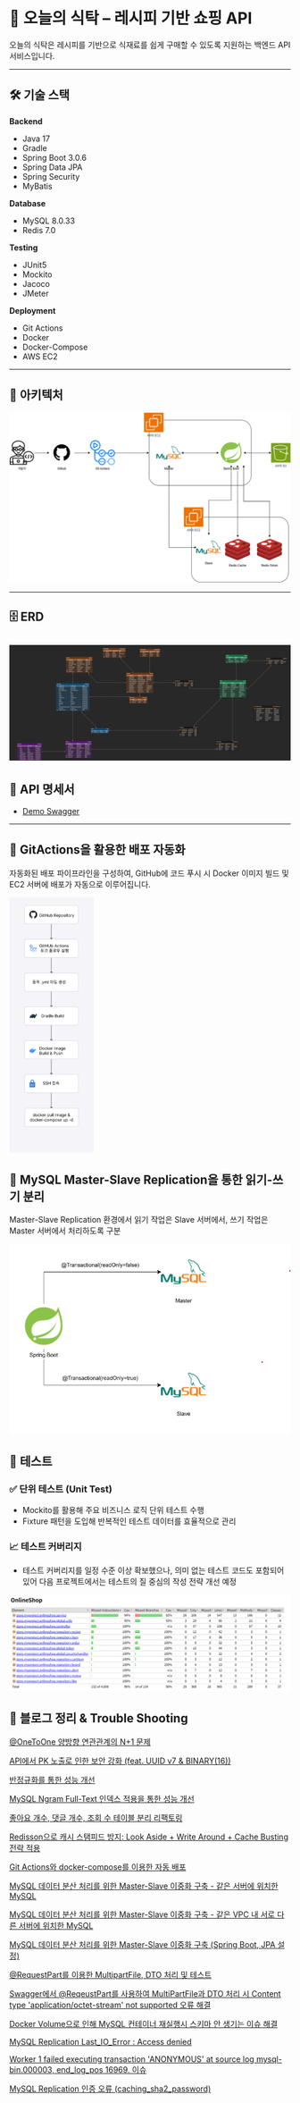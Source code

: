 # 🛒 오늘의 식탁 – 레시피 기반 쇼핑 API

오늘의 식탁은 레시피를 기반으로 식재료를 쉽게 구매할 수 있도록 지원하는 백엔드 API 서비스입니다.

---

## 🛠 기술 스택

**Backend**

- Java 17
- Gradle
- Spring Boot 3.0.6
- Spring Data JPA
- Spring Security
- MyBatis

**Database**

- MySQL 8.0.33
- Redis 7.0

**Testing**

- JUnit5
- Mockito
- Jacoco
- JMeter

**Deployment**

- Git Actions
- Docker
- Docker-Compose
- AWS EC2

---

## 📃 아키텍처

![](img/today_table_architecture.png)

---

## 🗄️ ERD

![erd.png](img/today_table_erd.png)
---

## 📡 API 명세서

- [Demo Swagger](https://port-0-todays-table-m7plej378a04f632.sel4.cloudtype.app/swagger-ui/index.html)

---

## 🚀 GitActions을 활용한 배포 자동화

자동화된 배포 파이프라인을 구성하여, GitHub에 코드 푸시 시 Docker 이미지 빌드 및 EC2 서버에 배포가 자동으로 이루어집니다.

<img src="img/today_table_deploy.png" style="width:30%;"  alt="배포 흐름"/>

## 💾 MySQL Master-Slave Replication을 통한 읽기-쓰기 분리

Master-Slave Replication 환경에서 읽기 작업은 Slave 서버에서, 쓰기 작업은 Master 서버에서 처리하도록 구분

![img.png](img/mysql_replication.png)

## 🧪 테스트

### ✅ 단위 테스트 (Unit Test)

- Mockito를 활용해 주요 비즈니스 로직 단위 테스트 수행
- Fixture 패턴을 도입해 반복적인 테스트 데이터를 효율적으로 관리

### 📈 테스트 커버리지

- 테스트 커버리지를 일정 수준 이상 확보했으나, 의미 없는 테스트 코드도 포함되어 있어 다음 프로젝트에서는 테스트의 질 중심의 작성 전략 개선 예정

![img.png](img/JaCoCo_Report.png)

## 📝 블로그 정리 & Trouble Shooting

[@OneToOne 양방향 연관관계의 N+1 문제](https://velog.io/@zvyg1023/JPA-OneToOne-%EC%96%91%EB%B0%A9%ED%96%A5-%EC%97%B0%EA%B4%80%EA%B4%80%EA%B3%84%EC%9D%98-N1-%EB%AC%B8%EC%A0%9C)

[API에서 PK 노출로 인한 보안 강화 (feat. UUID v7 & BINARY(16))](https://until.blog/@zvyg1023/%EB%B0%B1%EC%A4%80-2018%EB%B2%88--%EC%A2%8B%EB%8B%A4)

[반정규화를 통한 성능 개선](https://velog.io/@zvyg1023/%EC%84%B1%EB%8A%A5-%EC%B5%9C%EC%A0%81%ED%99%94%EB%A5%BC-%EC%9C%84%ED%95%9C-%EB%B0%98%EC%A0%95%EA%B7%9C%ED%99%94-%EC%A0%81%EC%9A%A9)

[MySQL Ngram Full-Text 인덱스 적용을 통한 성능 개선](https://velog.io/@zvyg1023/MySQL-Full-Text-%EC%9D%B8%EB%8D%B1%EC%8A%A4%EC%99%80-Ngram-%EC%9D%B8%EB%8D%B1%EC%8A%A4-%EC%A0%81%EC%9A%A9)

[좋아요 개수, 댓글 개수, 조회 수 테이블 분리 리팩토링](https://until.blog/@zvyg1023/%EC%A2%8B%EC%95%84%EC%9A%94-%EA%B0%9C%EC%88%98--%EB%8C%93%EA%B8%80-%EA%B0%9C%EC%88%98--%EC%A1%B0%ED%9A%8C-%EC%88%98-%ED%85%8C%EC%9D%B4%EB%B8%94-%EB%B6%84%EB%A6%AC-%EB%A6%AC%ED%8C%A9%ED%86%A0%EB%A7%81)

[Redisson으로 캐시 스탬피드 방지: Look Aside + Write Around + Cache Busting 전략 적용](https://velog.io/@zvyg1023/Redisson%EC%9C%BC%EB%A1%9C-%EC%BA%90%EC%8B%9C-%EC%8A%A4%ED%83%AC%ED%94%BC%EB%93%9C-%EB%B0%A9%EC%A7%80-Look-Aside-Write-Around-Cache-Busting-%EC%A0%84%EB%9E%B5-%EC%A0%81%EC%9A%A9)

[Git Actions와 docker-compose를 이용한 자동 배포](https://velog.io/@zvyg1023/CICD-Docker-Github-Action-Spring-Boot)

[MySQL 데이터 분산 처리를 위한 Master-Slave 이중화 구축 - 같은 서버에 위치한 MySQL](https://velog.io/@zvyg1023/mysql-master-slave)

[MySQL 데이터 분산 처리를 위한 Master-Slave 이중화 구축 - 같은 VPC 내 서로 다른 서버에 위치한 MySQL](https://until.blog/@zvyg1023/mysql-replication-%EC%84%A4%EC%A0%95)

[MySQL 데이터 분산 처리를 위한 Master-Slave 이중화 구축 (Spring Boot, JPA 설정)](https://velog.io/@zvyg1023/spring-boot-mysql-master-slave)

[@RequestPart를 이용한 MultipartFile, DTO 처리 및 테스트](https://velog.io/@zvyg1023/Spring-Boot-RequestPart%EB%A5%BC-%EC%9D%B4%EC%9A%A9%ED%95%9C-MultipartFile-DTO-%EC%B2%98%EB%A6%AC-%EB%B0%8F-%ED%85%8C%EC%8A%A4%ED%8A%B8)

[Swagger에서 @ReqeustPart를 사용하여 MultiPartFile과 DTO 처리 시 Content type 'application/octet-stream' not supported 오류 해결](https://velog.io/@zvyg1023/Spring-Boot-Swagger%EC%97%90%EC%84%9C-ReqeustPart%EB%A5%BC-%EC%82%AC%EC%9A%A9%ED%95%98%EC%97%AC-MultiPartFile%EA%B3%BC-DTO-%EC%B2%98%EB%A6%AC-%EC%8B%9C-Content-type-applicationoctet-stream-not-supported-%EC%98%A4%EB%A5%98-%ED%95%B4%EA%B2%B0)

[Docker Volume으로 인해 MySQL 컨테이너 재실행시 스키마 안 생기는 이슈 해결](https://velog.io/@zvyg1023/docker-volume-schema-issue)

[MySQL Replication Last_IO_Error : Access denied](https://velog.io/@zvyg1023/MySQL-MySQL-Replication-LastIOError-Access-denied-%EC%9D%B4%EC%8A%88-%ED%95%B4%EA%B2%B0)

[Worker 1 failed executing transaction 'ANONYMOUS' at source log mysql-bin.000003, end_log_pos 16969. 이슈](https://velog.io/@zvyg1023/Worker-1-failed-executing-transaction-ANONYMOUS-at-source-log-mysql-bin.000003-endlogpos-16969)

[MySQL Replication 인증 오류 (caching_sha2_password)](https://until.blog/@zvyg1023/mysql-replication-%ED%8A%B8%EB%9F%AC%EB%B8%94%EC%8A%88%ED%8C%85---%EC%9D%B8%EC%A6%9D-%EC%98%A4%EB%A5%98--caching-sha2-password-)
